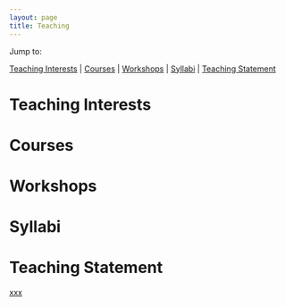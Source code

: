 ```yaml
---
layout: page
title: Teaching
---
```


Jump to:  
  
[Teaching Interests](https://crenteriam.github.io/teaching/#Interests) | [Courses](http://mattingram.net/teaching/#Courses) | [Workshops](http://mattingram.net/teaching/#Workshops) | [Syllabi](http://mattingram.net/teaching/#Syllabi) | [Teaching Statement](http://mattingram.net/teaching/#Statement)


# <a name="Interests"></a>Teaching Interests


# Courses

# Workshops

# Syllabi

# Teaching Statement

[xxx](https://crenteriam.github.io/teaching/xx)

<!--stackedit_data:
eyJoaXN0b3J5IjpbLTE1NjUxNzM5OTEsLTE4MzA0OTA4NjBdfQ
==
-->